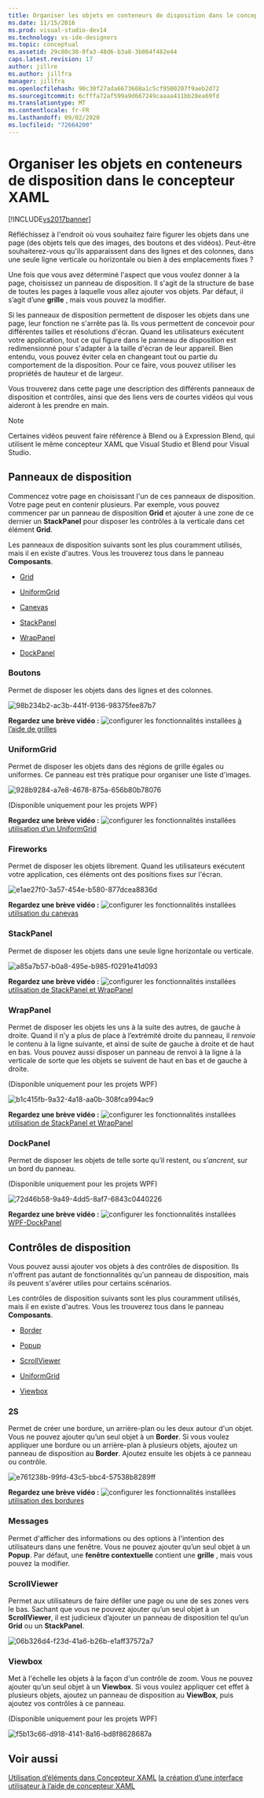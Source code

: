 ```yaml
---
title: Organiser les objets en conteneurs de disposition dans le concepteur XAML | Microsoft Docs
ms.date: 11/15/2016
ms.prod: visual-studio-dev14
ms.technology: vs-ide-designers
ms.topic: conceptual
ms.assetid: 29c80c38-0fa3-48d6-b3a8-3b864f482e44
caps.latest.revision: 17
author: jillre
ms.author: jillfra
manager: jillfra
ms.openlocfilehash: 90c30f27ada6673608a1c5cf9500207f9aeb2d72
ms.sourcegitcommit: 6cfffa72af599a9d667249caaaa411bb28ea69fd
ms.translationtype: MT
ms.contentlocale: fr-FR
ms.lasthandoff: 09/02/2020
ms.locfileid: "72664200"
---
```

# <a name="organize-objects-into-layout-containers-in-xaml-designer"></a>Organiser les objets en conteneurs de disposition dans le concepteur XAML
[!INCLUDE[vs2017banner](../includes/vs2017banner.md)]

Réfléchissez à l'endroit où vous souhaitez faire figurer les objets dans une page (des objets tels que des images, des boutons et des vidéos). Peut-être souhaiterez-vous qu'ils apparaissent dans des lignes et des colonnes, dans une seule ligne verticale ou horizontale ou bien à des emplacements fixes ?

 Une fois que vous avez déterminé l'aspect que vous voulez donner à la page, choisissez un panneau de disposition. Il s'agit de la structure de base de toutes les pages à laquelle vous allez ajouter vos objets. Par défaut, il s’agit d’une **grille** , mais vous pouvez la modifier.

 Si les panneaux de disposition permettent de disposer les objets dans une page, leur fonction ne s'arrête pas là. Ils vous permettent de concevoir pour différentes tailles et résolutions d'écran. Quand les utilisateurs exécutent votre application, tout ce qui figure dans le panneau de disposition est redimensionné pour s'adapter à la taille d'écran de leur appareil. Bien entendu, vous pouvez éviter cela en changeant tout ou partie du comportement de la disposition. Pour ce faire, vous pouvez utiliser les propriétés de hauteur et de largeur.

 Vous trouverez dans cette page une description des différents panneaux de disposition et contrôles, ainsi que des liens vers de courtes vidéos qui vous aideront à les prendre en main.

> [!NOTE]
> Certaines vidéos peuvent faire référence à Blend ou à Expression Blend, qui utilisent le même concepteur XAML que Visual Studio et Blend pour Visual Studio.

## <a name="layout-panels"></a>Panneaux de disposition
 Commencez votre page en choisissant l'un de ces panneaux de disposition. Votre page peut en contenir plusieurs. Par exemple, vous pouvez commencer par un panneau de disposition **Grid** et ajouter à une zone de ce dernier un **StackPanel** pour disposer les contrôles à la verticale dans cet élément **Grid**.

 Les panneaux de disposition suivants sont les plus couramment utilisés, mais il en existe d'autres. Vous les trouverez tous dans le panneau **Composants**.

- [Grid](#Grid)

- [UniformGrid](#Uniform)

- [Canevas](#Canvas)

- [StackPanel](#Stack)

- [WrapPanel](#Wrap)

- [DockPanel](#Dock)

### <a name="grid"></a><a name="Grid"></a> Boutons
 Permet de disposer les objets dans des lignes et des colonnes.

 ![](../designers/media/98b234b2-ac3b-441f-9136-98375fee87b7.png "98b234b2-ac3b-441f-9136-98375fee87b7")

 **Regardez une brève vidéo :** ![configurer les fonctionnalités installées](../designers/media/bldadminconsoleinitialconfigicon.PNG "Installées bldadminconsoleinitialconfigicon") [à l’aide de grilles](http://www.popscreen.com/v/6A4hj/Microsoft-Expression-Blend-Using-Grids)

### <a name="uniformgrid"></a><a name="Uniform"></a> UniformGrid
 Permet de disposer les objets dans des régions de grille égales ou uniformes. Ce panneau est très pratique pour organiser une liste d'images.

 ![](../designers/media/928b9284-a7e8-4678-875a-656b80b78076.png "928b9284-a7e8-4678-875a-656b80b78076")

 (Disponible uniquement pour les projets WPF)

 **Regardez une brève vidéo :** ![configurer les fonctionnalités installées](../designers/media/bldadminconsoleinitialconfigicon.PNG "Installées bldadminconsoleinitialconfigicon") [utilisation d’un UniformGrid](http://www.popscreen.com/v/6A4iq/Microsoft-Expression-Blend-Working-with-a-UniformGrid)

### <a name="canvas"></a><a name="Canvas"></a> Fireworks
 Permet de disposer les objets librement. Quand les utilisateurs exécutent votre application, ces éléments ont des positions fixes sur l'écran.

 ![](../designers/media/e1ae27f0-3a57-454e-b580-877dcea8836d.png "e1ae27f0-3a57-454e-b580-877dcea8836d")

 **Regardez une brève vidéo :** ![configurer les fonctionnalités installées](../designers/media/bldadminconsoleinitialconfigicon.PNG "Installées bldadminconsoleinitialconfigicon") [utilisation du canevas](http://www.popscreen.com/v/6A4hT/Microsoft-Expression-Blend-Working-with-the-Canvas)

### <a name="stackpanel"></a><a name="Stack"></a> StackPanel
 Permet de disposer les objets dans une seule ligne horizontale ou verticale.

 ![](../designers/media/a85a7b57-b0a8-495e-b985-f0291e41d093.png "a85a7b57-b0a8-495e-b985-f0291e41d093")

 **Regardez une brève vidéo :** ![configurer les fonctionnalités installées](../designers/media/bldadminconsoleinitialconfigicon.PNG "Installées bldadminconsoleinitialconfigicon") [utilisation de StackPanel et WrapPanel](http://www.popscreen.com/v/6A4i5/Microsoft-Expression-Blend-Using-the-StackPanel-and-WrapPanel)

### <a name="wrappanel"></a><a name="Wrap"></a> WrapPanel
 Permet de disposer les objets les uns à la suite des autres, de gauche à droite. Quand il n’y a plus de place à l’extrémité droite du panneau, il *renvoie* le contenu à la ligne suivante, et ainsi de suite de gauche à droite et de haut en bas. Vous pouvez aussi disposer un panneau de renvoi à la ligne à la verticale de sorte que les objets se suivent de haut en bas et de gauche à droite.

 (Disponible uniquement pour les projets WPF)

 ![](../designers/media/b1c415fb-9a32-4a18-aa0b-308fca994ac9.png "b1c415fb-9a32-4a18-aa0b-308fca994ac9")

 **Regardez une brève vidéo :** ![configurer les fonctionnalités installées](../designers/media/bldadminconsoleinitialconfigicon.PNG "Installées bldadminconsoleinitialconfigicon") [utilisation de StackPanel et WrapPanel](http://www.popscreen.com/v/6A4i5/Microsoft-Expression-Blend-Using-the-StackPanel-and-WrapPanel)

### <a name="dockpanel"></a><a name="Dock"></a> DockPanel
 Permet de disposer les objets de telle sorte qu’il restent, ou s’*ancrent*, sur un bord du panneau.

 (Disponible uniquement pour les projets WPF)

 ![](../designers/media/72d46b58-9a49-4dd5-8af7-6843c0440226.png "72d46b58-9a49-4dd5-8af7-6843c0440226")

 **Regardez une brève vidéo :** ![configurer les fonctionnalités installées](../designers/media/bldadminconsoleinitialconfigicon.PNG "Installées bldadminconsoleinitialconfigicon") [WPF-DockPanel](https://www.youtube.com/watch?v=EBH_OIM-zPo)

## <a name="layout-controls"></a>Contrôles de disposition
 Vous pouvez aussi ajouter vos objets à des contrôles de disposition. Ils n'offrent pas autant de fonctionnalités qu'un panneau de disposition, mais ils peuvent s'avérer utiles pour certains scénarios.

 Les contrôles de disposition suivants sont les plus couramment utilisés, mais il en existe d'autres. Vous les trouverez tous dans le panneau **Composants**.

- [Border](#Border)

- [Popup](#Popup)

- [ScrollViewer](#Scroll)

- [UniformGrid](#Uniform)

- [Viewbox](#View)

### <a name="border"></a><a name="Border"></a> 2S
 Permet de créer une bordure, un arrière-plan ou les deux autour d'un objet. Vous ne pouvez ajouter qu’un seul objet à un **Border**. Si vous voulez appliquer une bordure ou un arrière-plan à plusieurs objets, ajoutez un panneau de disposition au **Border**. Ajoutez ensuite les objets à ce panneau ou contrôle.

 ![](../designers/media/e761238b-99fd-43c5-bbc4-57538b8289ff.png "e761238b-99fd-43c5-bbc4-57538b8289ff")

 **Regardez une brève vidéo :** ![configurer les fonctionnalités installées](../designers/media/bldadminconsoleinitialconfigicon.PNG "Installées bldadminconsoleinitialconfigicon") [utilisation des bordures](http://www.popscreen.com/v/6A4hB/Microsoft-Expression-Blend-Working-with-Borders)

### <a name="popup"></a><a name="Popup"></a> Messages
 Permet d'afficher des informations ou des options à l'intention des utilisateurs dans une fenêtre. Vous ne pouvez ajouter qu’un seul objet à un **Popup**. Par défaut, une **fenêtre contextuelle** contient une **grille** , mais vous pouvez la modifier.

### <a name="scrollviewer"></a><a name="Scroll"></a> ScrollViewer
 Permet aux utilisateurs de faire défiler une page ou une de ses zones vers le bas. Sachant que vous ne pouvez ajouter qu’un seul objet à un **ScrollViewer**, il est judicieux d’ajouter un panneau de disposition tel qu’un **Grid** ou un **StackPanel**.

 ![](../designers/media/06b326d4-f23d-41a6-b26b-e1aff37572a7.png "06b326d4-f23d-41a6-b26b-e1aff37572a7")

### <a name="viewbox"></a><a name="View"></a> Viewbox
 Met à l'échelle les objets à la façon d'un contrôle de zoom. Vous ne pouvez ajouter qu’un seul objet à un **Viewbox**. Si vous voulez appliquer cet effet à plusieurs objets, ajoutez un panneau de disposition au **ViewBox**, puis ajoutez vos contrôles à ce panneau.

 (Disponible uniquement pour les projets WPF)

 ![](../designers/media/f5b13c66-d918-4141-8a16-bd8f8628687a.png "f5b13c66-d918-4141-8a16-bd8f8628687a")

## <a name="see-also"></a>Voir aussi
 [Utilisation d’éléments dans Concepteur XAML](../designers/working-with-elements-in-xaml-designer.md) [la création d’une interface utilisateur à l’aide de concepteur XAML](../designers/creating-a-ui-by-using-xaml-designer-in-visual-studio.md)

